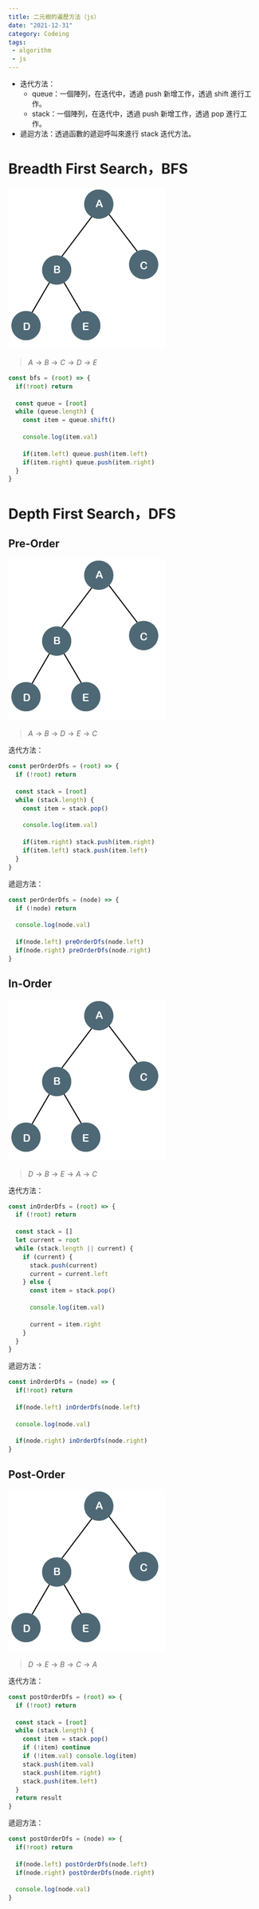 ```yaml
---
title: 二元樹的遍歷方法（js）
date: "2021-12-31"
category: Codeing
tags:
 - algorithm
 - js
---
```


* 迭代方法：
  * queue：一個陣列，在迭代中，透過 push 新增工作，透過 shift 進行工作。
  * stack：一個陣列，在迭代中，透過 push 新增工作，透過 pop 進行工作。
* 遞迴方法：透過函數的遞迴呼叫來進行 stack 迭代方法。

# Breadth First Search，BFS

![](types-of-binary-tree.png)

> $A \rightarrow B \rightarrow C \rightarrow D \rightarrow E$

```js
const bfs = (root) => {
  if(!root) return

  const queue = [root]
  while (queue.length) {
    const item = queue.shift()

    console.log(item.val)

    if(item.left) queue.push(item.left)
    if(item.right) queue.push(item.right)
  }
}
```

# Depth First Search，DFS

## Pre-Order

![](types-of-binary-tree.png)

> $A \rightarrow B \rightarrow D \rightarrow E \rightarrow C$

迭代方法：

```js
const perOrderDfs = (root) => {
  if (!root) return

  const stack = [root]
  while (stack.length) {
    const item = stack.pop()

    console.log(item.val)

    if(item.right) stack.push(item.right) 
    if(item.left) stack.push(item.left)
  }
}
```

遞迴方法：

```js
const perOrderDfs = (node) => {
  if (!node) return

  console.log(node.val)

  if(node.left) preOrderDfs(node.left)
  if(node.right) preOrderDfs(node.right)
}
```

## In-Order

![](types-of-binary-tree.png)

> $D \rightarrow B \rightarrow E \rightarrow A \rightarrow C$

迭代方法：

```js
const inOrderDfs = (root) => {
  if (!root) return

  const stack = []
  let current = root
  while (stack.length || current) {
    if (current) {
      stack.push(current)
      current = current.left
    } else {
      const item = stack.pop()

      console.log(item.val)
    
      current = item.right
    }
  }
}
```

遞迴方法：

```js
const inOrderDfs = (node) => {
  if(!root) return

  if(node.left) inOrderDfs(node.left)

  console.log(node.val)

  if(node.right) inOrderDfs(node.right)
}
```

## Post-Order

![](types-of-binary-tree.png)

> $D \rightarrow E \rightarrow B \rightarrow C \rightarrow A$

迭代方法：

```js
const postOrderDfs = (root) => {
  if (!root) return

  const stack = [root]
  while (stack.length) {
    const item = stack.pop()
    if (!item) continue
    if (!item.val) console.log(item)
    stack.push(item.val)
    stack.push(item.right)
    stack.push(item.left)
  } 
  return result
}
```

遞迴方法：

```js
const postOrderDfs = (node) => {
  if(!root) return

  if(node.left) postOrderDfs(node.left)
  if(node.right) postOrderDfs(node.right)

  console.log(node.val)
}
```